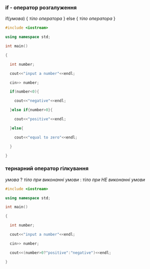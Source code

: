 
### if - оператор розгалуження

if(*умова*)
{
	*тіло оператора*
}
else
{
	*тіло оператора*
}
```c++
#include <iostream>

using namespace std;

int main()

{

  int number;

  cout<<"input a number"<<endl;

  cin>> number;

  if(number<0){

    cout<<"negative"<<endl;

  }else if{number>0}{

    cout<<"positive"<<endl;

  }else{

    cout<<"equal to zero"<<endl;

  }

}
```



### тернарний оператор гілкування
*умова* ? *тіло при виконанні умови* : *тіло при НЕ виконанні умови*

```c++
#include <iostream>

using namespace std;

int main()

{

  int number;

  cout<<"input a number"<<endl;

  cin>> number;

  cout<<(number>0?"positive":"negative")<<endl;

}
```